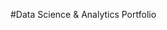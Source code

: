 
#Data Science & Analytics Portfolio

<!--
This repository contains projects and visualizations created from the Data Science & Analytics program with University at Buffalo.

## SQL

## Statistics

## Visual Communications

-->
